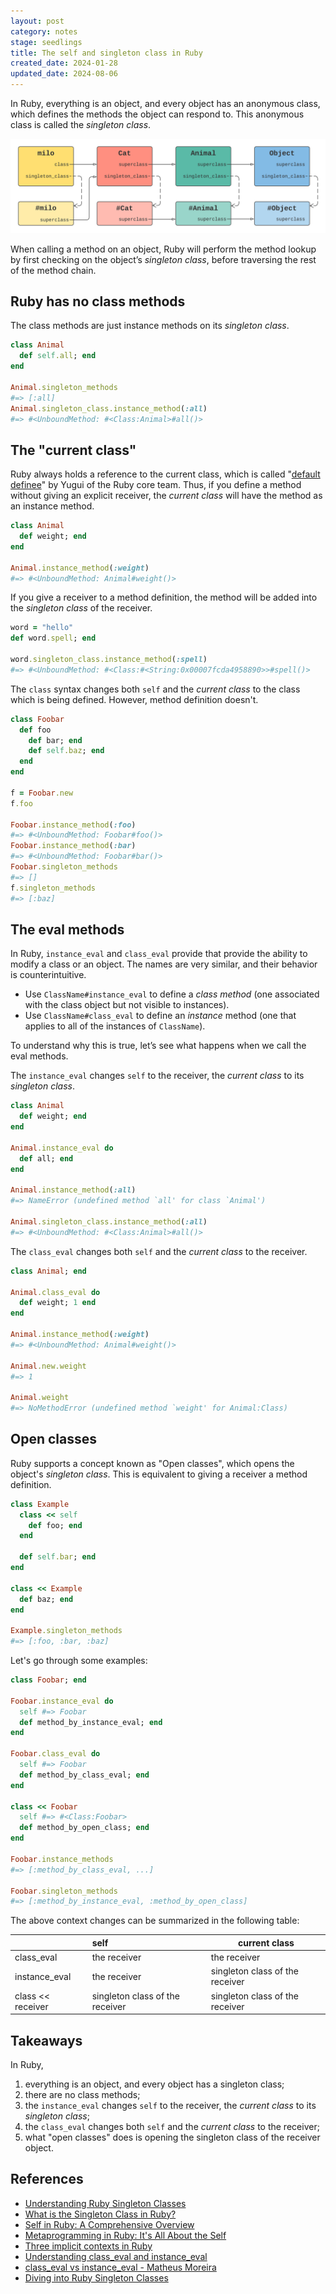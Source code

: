 ```yaml
---
layout: post
category: notes
stage: seedlings
title: The self and singleton class in Ruby
created_date: 2024-01-28
updated_date: 2024-08-06
---
```


In Ruby, everything is an object, and every object has an anonymous class, which defines the methods the object can respond to. This anonymous class is called the _singleton class_.

![ruby singleton class inheritance](/assets/images/2024/01/ruby-singleton-class-inheritance.png)

When calling a method on an object, Ruby will perform the method lookup by first checking on the object’s _singleton class_, before traversing the rest of the method chain.

## Ruby has no class methods

The class methods are just instance methods on its _singleton class_.

```ruby
class Animal
  def self.all; end
end

Animal.singleton_methods
#=> [:all]
Animal.singleton_class.instance_method(:all)
#=> #<UnboundMethod: #<Class:Animal>#all()>
```

## The "current class"

Ruby always holds a reference to the current class, which is called "[default definee](https://blog.yugui.jp/entry/846)" by Yugui of the Ruby core team. Thus, if you define a method without giving an explicit receiver, the _current class_ will have the method as an instance method.

```ruby
class Animal
  def weight; end
end

Animal.instance_method(:weight)
#=> #<UnboundMethod: Animal#weight()>
```

If you give a receiver to a method definition, the method will be added into the _singleton class_ of the receiver.

```ruby
word = "hello"
def word.spell; end

word.singleton_class.instance_method(:spell)
#=> #<UnboundMethod: #<Class:#<String:0x00007fcda4958890>>#spell()>
```

The `class` syntax changes both `self` and the _current class_ to the class which is being defined. However, method definition doesn't.

```ruby
class Foobar
  def foo
    def bar; end
    def self.baz; end
  end
end

f = Foobar.new
f.foo

Foobar.instance_method(:foo)
#=> #<UnboundMethod: Foobar#foo()>
Foobar.instance_method(:bar)
#=> #<UnboundMethod: Foobar#bar()>
Foobar.singleton_methods
#=> []
f.singleton_methods
#=> [:baz]
```

## The eval methods

In Ruby, `instance_eval` and `class_eval` provide that provide the ability to modify a class or an object. The names are very similar, and their behavior is counterintuitive.

- Use `ClassName#instance_eval` to define a _class method_ (one associated with the class object but not visible to instances).
- Use `ClassName#class_eval` to define an _instance_ method (one that applies to all of the instances of `ClassName`).

To understand why this is true, let’s see what happens when we call the eval methods.

The `instance_eval` changes `self` to the receiver, the _current class_ to its _singleton class_.

```ruby
class Animal
  def weight; end
end

Animal.instance_eval do
  def all; end
end

Animal.instance_method(:all)
#=> NameError (undefined method `all' for class `Animal')

Animal.singleton_class.instance_method(:all)
#=> #<UnboundMethod: #<Class:Animal>#all()>
```

The `class_eval` changes both `self` and the _current class_ to the receiver.

```ruby
class Animal; end

Animal.class_eval do
  def weight; 1 end
end

Animal.instance_method(:weight)
#=> #<UnboundMethod: Animal#weight()>

Animal.new.weight
#=> 1

Animal.weight
#=> NoMethodError (undefined method `weight' for Animal:Class)
```

## Open classes

Ruby supports a concept known as "Open classes", which opens the object's _singleton class_. This is equivalent to giving a receiver a method definition.

```ruby
class Example
  class << self
    def foo; end
  end

  def self.bar; end
end

class << Example
  def baz; end
end

Example.singleton_methods
#=> [:foo, :bar, :baz]
```

Let's go through some examples:

```ruby
class Foobar; end

Foobar.instance_eval do
  self #=> Foobar
  def method_by_instance_eval; end
end

Foobar.class_eval do
  self #=> Foobar
  def method_by_class_eval; end
end

class << Foobar
  self #=> #<Class:Foobar>
  def method_by_open_class; end
end

Foobar.instance_methods
#=> [:method_by_class_eval, ...]

Foobar.singleton_methods
#=> [:method_by_instance_eval, :method_by_open_class]
```

The above context changes can be summarized in the following table:

|                   | self                            | current class                   |
| ----------------- | :------------------------------ | ------------------------------- |
| class_eval        | the receiver                    | the receiver                    |
| instance_eval     | the receiver                    | singleton class of the receiver |
| class << receiver | singleton class of the receiver | singleton class of the receiver |

## Takeaways

In Ruby,

1. everything is an object, and every object has a singleton class;
2. there are no class methods;
3. the `instance_eval` changes `self` to the receiver, the _current class_ to its _singleton class_;
4. the `class_eval` changes both `self` and the _current class_ to the receiver;
5. what "open classes" does is opening the singleton class of the receiver object.

## References

- [Understanding Ruby Singleton Classes](https://devalot.com/articles/2008/09/ruby-singleton)
- [What is the Singleton Class in Ruby?](https://maximomussini.com/posts/understanding-the-singleton-class/)
- [Self in Ruby: A Comprehensive Overview](https://airbrake.io/blog/ruby/self-ruby-overview)
- [Metaprogramming in Ruby: It's All About the Self](https://yehudakatz.com/2009/11/15/metaprogramming-in-ruby-its-all-about-the-self/)
- [Three implicit contexts in Ruby](https://blog.yugui.jp/entry/846)
- [Understanding class_eval and instance_eval](https://web.stanford.edu/~ouster/cgi-bin/cs142-winter15/classEval.php)
- [class_eval vs instance_eval - Matheus Moreira](https://stackoverflow.com/a/10306049)
- [Diving into Ruby Singleton Classes](https://medium.com/@leo_hetsch/demystifying-singleton-classes-in-ruby-caf3fa4c9d91)
